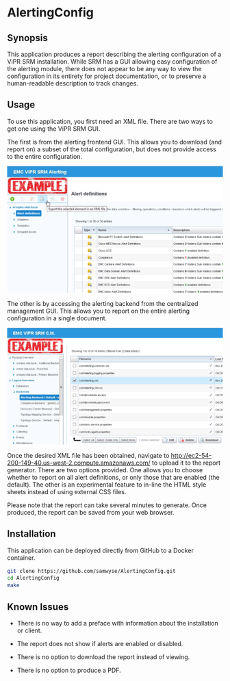 # AlertingConfig
## Synopsis
This application produces a report describing the alerting configuration of a ViPR SRM installation.
While SRM has a GUI allowing easy configuration of the alerting module, there does not appear to be
any way to view the configuration in its entirety for project documentation, or to preserve a
human-readable description to track changes.

## Usage
To use this application, you first need an XML file. There are two ways to get one using the ViPR SRM GUI.

The first is from the alerting frontend GUI. This allows you to download (and report on) a subset
of the total configuration, but does not provide access to the entire configuration.

![Image of Alerting Frontend](https://raw.githubusercontent.com/samwyse/AlertingConfig/master/src/static/AlertingFrontend.png)

The other is by accessing the alerting backend from the centralized management GUI. This allows you
to report on the entire alerting configuration in a single document. 

![Image of Centralized Management](https://raw.githubusercontent.com/samwyse/AlertingConfig/master/src/static/CentralizedManagement.png)

Once the desired XML file has been obtained, navigate to http://ec2-54-200-149-40.us-west-2.compute.amazonaws.com/
to upload it to the report generator. There are two options provided. One allows you to choose
whether to report on all alert definitions, or only those that are enabled (the default). The 
other is an experimental feature to in-line the HTML style sheets instead of using external CSS files.

Please note that the report can take several minutes to generate. Once produced, the report can be saved from your 
web browser. 

## Installation

This application can be deployed directly from GitHub to a Docker container.
```sh
git clone https://github.com/samwyse/AlertingConfig.git
cd AlertingConfig
make
```

## Known Issues

* There is no way to add a preface with information about the installation or client. 

* The report does not show if alerts are enabled or disabled.

* There is no option to download the report instead of viewing.

* There is no option to produce a PDF.

